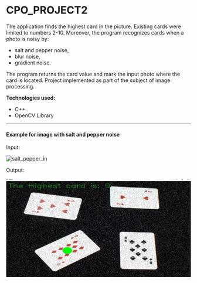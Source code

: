 # CPO_PROJECT2
The application finds the highest card in the picture. Existing cards were limited to numbers 2-10. Moreover, the program recognizes cards when a photo is noisy by: 
- salt and pepper noise,
- blur noise,
- gradient noise.

The program returns the card value and mark the input photo where the card is located. Project implemented as part of the subject of image processing.

**Technologies used:** 
- C++
- OpenCV Library

------

#### Example for image with salt and pepper noise

Input:

![salt_pepper_in](img\salt_pepper_in.bmp)



Output:

![salt_pepper_in](img\salt_pepper_out.jpg)